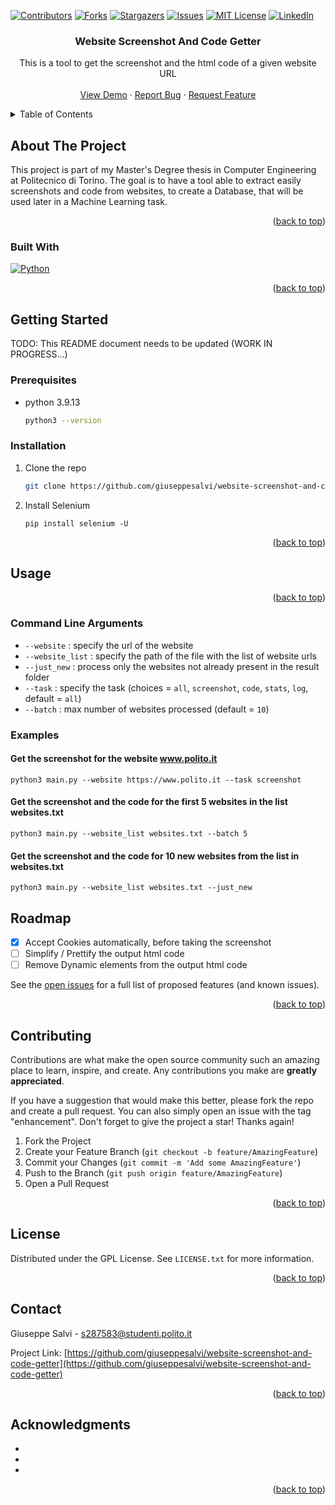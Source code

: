 <!-- Improved compatibility of back to top link: See: https://github.com/othneildrew/Best-README-Template/pull/73 -->
<a name="readme-top"></a>
<!--
*** Thanks for checking out the Best-README-Template. If you have a suggestion
*** that would make this better, please fork the repo and create a pull request
*** or simply open an issue with the tag "enhancement".
*** Don't forget to give the project a star!
*** Thanks again! Now go create something AMAZING! :D
-->



<!-- PROJECT SHIELDS -->
<!--
*** I'm using markdown "reference style" links for readability.
*** Reference links are enclosed in brackets [ ] instead of parentheses ( ).
*** See the bottom of this document for the declaration of the reference variables
*** for contributors-url, forks-url, etc. This is an optional, concise syntax you may use.
*** https://www.markdownguide.org/basic-syntax/#reference-style-links
-->
[![Contributors][contributors-shield]][contributors-url]
[![Forks][forks-shield]][forks-url]
[![Stargazers][stars-shield]][stars-url]
[![Issues][issues-shield]][issues-url]
[![MIT License][license-shield]][license-url]
[![LinkedIn][linkedin-shield]][linkedin-url]



<!-- PROJECT LOGO -->
<!-- <br />
<div align="center">
  <a href="https://github.com/giuseppesalvi/website-screenshot-and-code-getter">
    <img src="images/logo.png" alt="Logo" width="80" height="80">
  </a> -->

<h3 align="center">Website Screenshot And Code Getter</h3>

  <p align="center">
    This is a tool to get the screenshot and the html code of a given website URL
    <br />
    <!-- <a href="https://github.com/giuseppesalvi/website-screenshot-and-code-getter"><strong>Explore the docs »</strong></a> -->
    <!-- <br /> -->
    <br />
    <a href="https://github.com/giuseppesalvi/website-screenshot-and-code-getter">View Demo</a>
    ·
    <a href="https://github.com/giuseppesalvi/website-screenshot-and-code-getter/issues">Report Bug</a>
    ·
    <a href="https://github.com/giuseppesalvi/website-screenshot-and-code-getter/issues">Request Feature</a>
  </p>
</div>



<!-- TABLE OF CONTENTS -->
<details>
  <summary>Table of Contents</summary>
  <ol>
    <li>
      <a href="#about-the-project">About The Project</a>
      <ul>
        <li><a href="#built-with">Built With</a></li>
      </ul>
    </li>
    <li>
      <a href="#getting-started">Getting Started</a>
      <ul>
        <li><a href="#prerequisites">Prerequisites</a></li>
        <li><a href="#installation">Installation</a></li>
      </ul>
    </li>
    <li><a href="#usage">Usage</a></li>
    <li><a href="#roadmap">Roadmap</a></li>
    <li><a href="#contributing">Contributing</a></li>
    <li><a href="#license">License</a></li>
    <li><a href="#contact">Contact</a></li>
    <li><a href="#acknowledgments">Acknowledgments</a></li>
  </ol>
</details>



<!-- ABOUT THE PROJECT -->
## About The Project

This project is part of my Master's Degree thesis in Computer Engineering at Politecnico di Torino.
The goal is to have a tool able to extract easily screenshots and code from websites, to create a Database, that will be used later in a Machine Learning task.

<!-- [![Product Name Screen Shot][product-screenshot]](https://example.com)
 -->
<p align="right">(<a href="#readme-top">back to top</a>)</p>



### Built With

[![Python][Python.org]][Python-url]

<p align="right">(<a href="#readme-top">back to top</a>)</p>



<!-- GETTING STARTED -->
## Getting Started

TODO: This README document needs to be updated (WORK IN PROGRESS...)

### Prerequisites

* python 3.9.13
  ```sh
  python3 --version 
  ```

### Installation

1. Clone the repo
   ```sh
   git clone https://github.com/giuseppesalvi/website-screenshot-and-code-getter.git
   ```
2. Install Selenium 
   ```
   pip install selenium -U
   ```

<p align="right">(<a href="#readme-top">back to top</a>)</p>



<!-- USAGE EXAMPLES -->
## Usage

<p align="right">(<a href="#readme-top">back to top</a>)</p>

### Command Line Arguments
- `--website` : specify the url of the website 
- `--website_list` : specify the path of the file with the list of website urls
- `--just_new` : process only the websites not already present in the result folder
- `--task` : specify the task (choices = `all`, `screenshot`, `code`, `stats`, `log`, default = `all`)
- `--batch` : max number of websites processed (default = `10`)

### Examples

#### Get the screenshot for the website www.polito.it
```python3 main.py --website https://www.polito.it --task screenshot```

#### Get the screenshot and the code for the first 5 websites in the list websites.txt
```python3 main.py --website_list websites.txt --batch 5```

#### Get the screenshot and the code for 10 new websites from the list in websites.txt
```python3 main.py --website_list websites.txt --just_new```


<!-- ROADMAP -->
## Roadmap

- [x] Accept Cookies automatically, before taking the screenshot 
- [ ] Simplify / Prettify the output html code 
- [ ] Remove Dynamic elements from the output html code 

See the [open issues](https://github.com/giuseppesalvi/website-screenshot-and-code-getter/issues) for a full list of proposed features (and known issues).

<p align="right">(<a href="#readme-top">back to top</a>)</p>



<!-- CONTRIBUTING -->
## Contributing

Contributions are what make the open source community such an amazing place to learn, inspire, and create. Any contributions you make are **greatly appreciated**.

If you have a suggestion that would make this better, please fork the repo and create a pull request. You can also simply open an issue with the tag "enhancement".
Don't forget to give the project a star! Thanks again!

1. Fork the Project
2. Create your Feature Branch (`git checkout -b feature/AmazingFeature`)
3. Commit your Changes (`git commit -m 'Add some AmazingFeature'`)
4. Push to the Branch (`git push origin feature/AmazingFeature`)
5. Open a Pull Request

<p align="right">(<a href="#readme-top">back to top</a>)</p>



<!-- LICENSE -->
## License

Distributed under the GPL License. See `LICENSE.txt` for more information.

<p align="right">(<a href="#readme-top">back to top</a>)</p>



<!-- CONTACT -->
## Contact

Giuseppe Salvi - s287583@studenti.polito.it 

Project Link: [https://github.com/giuseppesalvi/website-screenshot-and-code-getter](https://github.com/giuseppesalvi/website-screenshot-and-code-getter)

<p align="right">(<a href="#readme-top">back to top</a>)</p>



<!-- ACKNOWLEDGMENTS -->
## Acknowledgments

* []()
* []()
* []()

<p align="right">(<a href="#readme-top">back to top</a>)</p>



<!-- MARKDOWN LINKS & IMAGES -->
<!-- https://www.markdownguide.org/basic-syntax/#reference-style-links -->
[contributors-shield]: https://img.shields.io/github/contributors/giuseppesalvi/website-screenshot-and-code-getter.svg?style=for-the-badge
[contributors-url]: https://github.com/giuseppesalvi/website-screenshot-and-code-getter/graphs/contributors
[forks-shield]: https://img.shields.io/github/forks/giuseppesalvi/website-screenshot-and-code-getter.svg?style=for-the-badge
[forks-url]: https://github.com/giuseppesalvi/website-screenshot-and-code-getter/network/members
[stars-shield]: https://img.shields.io/github/stars/giuseppesalvi/website-screenshot-and-code-getter.svg?style=for-the-badge
[stars-url]: https://github.com/giuseppesalvi/website-screenshot-and-code-getter/stargazers
[issues-shield]: https://img.shields.io/github/issues/giuseppesalvi/website-screenshot-and-code-getter.svg?style=for-the-badge
[issues-url]: https://github.com/giuseppesalvi/website-screenshot-and-code-getter/issues
[license-shield]: https://img.shields.io/github/license/giuseppesalvi/website-screenshot-and-code-getter.svg?style=for-the-badge
[license-url]: https://github.com/giuseppesalvi/website-screenshot-and-code-getter/blob/master/LICENSE.txt
[linkedin-shield]: https://img.shields.io/badge/-LinkedIn-black.svg?style=for-the-badge&logo=linkedin&colorB=555
[linkedin-url]: https://linkedin.com/in/giuseppe-salvi-03239a248
[product-screenshot]: images/screenshot.png
[Next.js]: https://img.shields.io/badge/next.js-000000?style=for-the-badge&logo=nextdotjs&logoColor=white
[Next-url]: https://nextjs.org/
[React.js]: https://img.shields.io/badge/React-20232A?style=for-the-badge&logo=react&logoColor=61DAFB
[React-url]: https://reactjs.org/
[Vue.js]: https://img.shields.io/badge/Vue.js-35495E?style=for-the-badge&logo=vuedotjs&logoColor=4FC08D
[Vue-url]: https://vuejs.org/
[Angular.io]: https://img.shields.io/badge/Angular-DD0031?style=for-the-badge&logo=angular&logoColor=white
[Angular-url]: https://angular.io/
[Svelte.dev]: https://img.shields.io/badge/Svelte-4A4A55?style=for-the-badge&logo=svelte&logoColor=FF3E00
[Svelte-url]: https://svelte.dev/
[Laravel.com]: https://img.shields.io/badge/Laravel-FF2D20?style=for-the-badge&logo=laravel&logoColor=white
[Laravel-url]: https://laravel.com
[Bootstrap.com]: https://img.shields.io/badge/Bootstrap-563D7C?style=for-the-badge&logo=bootstrap&logoColor=white
[Bootstrap-url]: https://getbootstrap.com
[JQuery.com]: https://img.shields.io/badge/jQuery-0769AD?style=for-the-badge&logo=jquery&logoColor=white
[JQuery-url]: https://jquery.com 
[Python-url]: https://www.python.org/
[Python.org]: https://img.shields.io/badge/Python-306998?style=for-the-badge&logo=python&logoColor=white 
